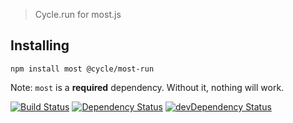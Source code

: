 > Cycle.run for most.js

## Installing

`npm install most @cycle/most-run`

Note: `most` is a **required** dependency. Without it, nothing will work.

[![Build Status](https://travis-ci.org/cyclejs/most-run.svg?branch=master)](https://travis-ci.org/cyclejs/most-run)
[![Dependency Status](https://david-dm.org/cyclejs/most-run.svg)](https://david-dm.org/cyclejs/most-run)
[![devDependency Status](https://david-dm.org/cyclejs/most-run/dev-status.svg)](https://david-dm.org/cyclejs/most-run#info=devDependencies)
